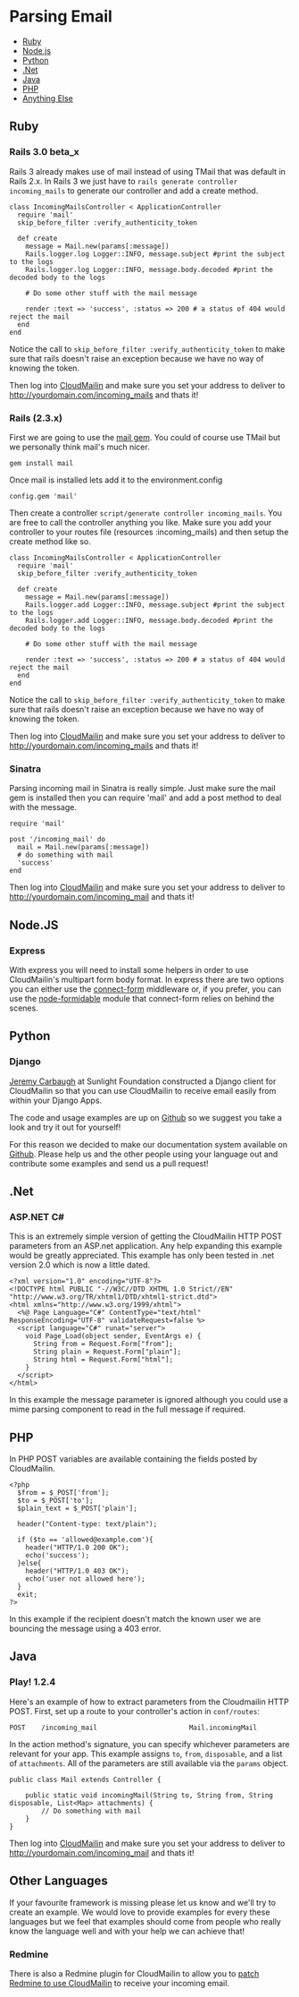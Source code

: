 # Parsing Email

  * [Ruby](#ruby)
  * [Node.js](#node)
  * [Python](#python)
  * [.Net](#net)
  * [Java](#java)
  * [PHP](#php)
  * [Anything Else](#others)

## Ruby <a id="ruby"></a>

### Rails 3.0 beta_x
Rails 3 already makes use of mail instead of using TMail that was default in Rails 2.x. In Rails 3 we just have to `rails generate controller incoming_mails` to generate our controller and add a create method.

    class IncomingMailsController < ApplicationController    
      require 'mail'
      skip_before_filter :verify_authenticity_token
  
      def create
        message = Mail.new(params[:message])
        Rails.logger.log Logger::INFO, message.subject #print the subject to the logs
        Rails.logger.log Logger::INFO, message.body.decoded #print the decoded body to the logs
    
        # Do some other stuff with the mail message
    
        render :text => 'success', :status => 200 # a status of 404 would reject the mail
      end
    end

Notice the call to `skip_before_filter :verify_authenticity_token` to make sure that rails doesn't raise an exception because we have no way of knowing the token.

Then log into [CloudMailin](http://cloudmailin.com) and make sure you set your address to deliver to http://yourdomain.com/incoming_mails and thats it! 


### Rails (2.3.x)
First we are going to use the [mail gem](http://github.com/mikel/mail/). You could of course use TMail but we personally think mail's much nicer.

    gem install mail

Once mail is installed lets add it to the environment.config

    config.gem 'mail'

Then create a controller `script/generate controller incoming_mails`. You are free to call the controller anything you like. Make sure you add your controller to your routes file (resources :incoming_mails) and then setup the create method like so.

    class IncomingMailsController < ApplicationController    
      require 'mail'
      skip_before_filter :verify_authenticity_token
      
      def create
        message = Mail.new(params[:message])
        Rails.logger.add Logger::INFO, message.subject #print the subject to the logs
        Rails.logger.add Logger::INFO, message.body.decoded #print the decoded body to the logs
        
        # Do some other stuff with the mail message
        
        render :text => 'success', :status => 200 # a status of 404 would reject the mail
      end
    end

Notice the call to `skip_before_filter :verify_authenticity_token` to make sure that rails doesn't raise an exception because we have no way of knowing the token.

Then log into [CloudMailin](http://cloudmailin.com) and make sure you set your address to deliver to http://yourdomain.com/incoming_mails and thats it!


### Sinatra
Parsing incoming mail in Sinatra is really simple. Just make sure the mail gem is installed then you can require 'mail' and add a post method to deal with the message.

    require 'mail'

    post '/incoming_mail' do
      mail = Mail.new(params[:message])
      # do something with mail
      'success'
    end

Then log into [CloudMailin](http://cloudmailin.com) and make sure you set your address to deliver to http://yourdomain.com/incoming_mail and thats it!

## Node.JS <a name="node"></a>
### Express
With express you will need to install some helpers in order to use CloudMailin's multipart form body format. In express there are two options you can either use the [connect-form](https://github.com/visionmedia/connect-form) middleware or, if you prefer, you can use the [node-formidable](https://github.com/felixge/node-formidable) module that connect-form relies on behind the scenes.

## Python <a name="python"></a>
### Django
[Jeremy Carbaugh](https://github.com/jcarbaugh) at Sunlight Foundation constructed a Django client for CloudMailin so that you can use CloudMailin to receive email easily from within your Django Apps.

The code and usage examples are up on [Github](https://github.com/CloudMailin/django-cloudmailin) so we suggest you take a look and try it out for yourself!

For this reason we decided to make our documentation system available on [Github](http://github.com/cloudmailin/docs.cloudmailin.com).
Please help us and the other people using your language out and contribute some examples and send us a pull request!

## .Net <a name="net"></a>
### ASP.NET C#
This is an extremely simple version of getting the CloudMailin HTTP POST parameters from an ASP.net application. Any help expanding this example would be greatly appreciated. This example has only been tested in .net version 2.0 which is now a little dated.

    <?xml version="1.0" encoding="UTF-8"?>
    <!DOCTYPE html PUBLIC "-//W3C//DTD XHTML 1.0 Strict//EN" "http://www.w3.org/TR/xhtml1/DTD/xhtml1-strict.dtd">
    <html xmlns="http://www.w3.org/1999/xhtml">
      <%@ Page Language="C#" ContentType="text/html" ResponseEncoding="UTF-8" validateRequest=false %>
      <script language="C#" runat="server">
        void Page_Load(object sender, EventArgs e) {
          String from = Request.Form["from"];
          String plain = Request.Form["plain"];
          String html = Request.Form["html"];
        }
      </script>
    </html>

In this example the message parameter is ignored although you could use a mime parsing component to read in the full message if required.

## PHP <a name="php"></a>
In PHP POST variables are available containing the fields posted by CloudMailin.

    <?php
      $from = $_POST['from'];
      $to = $_POST['to'];
      $plain_text = $_POST['plain'];

      header("Content-type: text/plain");

      if ($to == 'allowed@example.com'){
        header("HTTP/1.0 200 OK");
        echo('success');
      }else{
        header("HTTP/1.0 403 OK");
        echo('user not allowed here');
      }
      exit;
    ?>

In this example if the recipient doesn't match the known user we are bouncing the message using a 403 error.

## Java <a name="java"></a>

### Play! 1.2.4

Here's an example of how to extract parameters from the Cloudmailin HTTP POST. First, set up a route to your controller's action in `conf/routes`:

    POST    /incoming_mail                       Mail.incomingMail

In the action method's signature, you can specify whichever parameters are relevant for your app. This example assigns `to`, `from`, `disposable`, and a list of `attachments`. All of the parameters are still available via the `params` object.

    public class Mail extends Controller {

        public static void incomingMail(String to, String from, String disposable, List<Map> attachments) {
            // Do something with mail
        }
    }

Then log into [CloudMailin](http://cloudmailin.com) and make sure you set your address to deliver to http://yourdomain.com/incoming_mail and thats it!

## Other Languages <a name="others"></a>
If your favourite framework is missing please let us know and we'll try to create an example. We would love to provide examples for every these languages but we feel that examples should come from people who really know the language well and with your help we can achieve that!

### Redmine
There is also a Redmine plugin for CloudMailin to allow you to [patch Redmine to use CloudMailin](http://github.com/mtah/redmine_cloudmailin_handler) to receive your incoming email.
